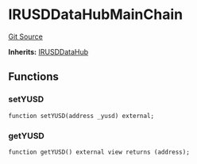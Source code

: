 # IRUSDDataHubMainChain
[Git Source](https://dapp-devs.com/ssh://git@git.2222/lumos-labs/rusd/rusd-contracts/rusd-evm-contracts/blob/c89eeb1e740ab933cc296c4ed9d03110b942680f/src/interface/IRUSDDataHub.sol)

**Inherits:**
[IRUSDDataHub](/src/interface/IRUSDDataHub.sol/interface.IRUSDDataHub.md)


## Functions
### setYUSD


```solidity
function setYUSD(address _yusd) external;
```

### getYUSD


```solidity
function getYUSD() external view returns (address);
```

